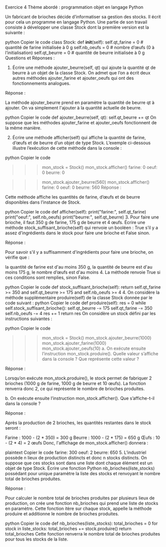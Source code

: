 Exercice 4
Thème abordé : programmation objet en langage Python

Un fabricant de brioches décide d’informatiser sa gestion des stocks. Il écrit pour cela un programme en langage Python. Une partie de son travail consiste à développer une classe Stock dont la première version est la suivante :

python
Copier le code
class Stock:
    def __init__(self):
        self.qt_farine = 0  # quantité de farine initialisée à 0 g
        self.nb_oeufs = 0   # nombre d’œufs (0 à l’initialisation)
        self.qt_beurre = 0  # quantité de beurre initialisée à 0 g
Questions et Réponses :

1. Écrire une méthode ajouter_beurre(self, qt) qui ajoute la quantité qt de beurre à un objet de la classe Stock.
On admet que l’on a écrit deux autres méthodes ajouter_farine et ajouter_oeufs qui ont des fonctionnements analogues.

Réponse :

La méthode ajouter_beurre prend en paramètre la quantité de beurre qt à ajouter. On va simplement l'ajouter à la quantité actuelle de beurre.

python
Copier le code
def ajouter_beurre(self, qt):
    self.qt_beurre += qt
On suppose que les méthodes ajouter_farine et ajouter_oeufs fonctionnent de la même manière.

2. Écrire une méthode afficher(self) qui affiche la quantité de farine, d’œufs et de beurre d’un objet de type Stock.
L’exemple ci-dessous illustre l’exécution de cette méthode dans la console :

python
Copier le code
>>> mon_stock = Stock()
>>> mon_stock.afficher()
farine: 0
oeuf: 0
beurre: 0

>>> mon_stock.ajouter_beurre(560)
>>> mon_stock.afficher()
farine: 0
oeuf: 0
beurre: 560
Réponse :

Cette méthode affiche les quantités de farine, d’œufs et de beurre disponibles dans l’instance de Stock.

python
Copier le code
def afficher(self):
    print("farine:", self.qt_farine)
    print("oeuf:", self.nb_oeufs)
    print("beurre:", self.qt_beurre)
3. Pour faire une brioche, il faut 350 g de farine, 175 g de beurre et 4 œufs.
Écrire une méthode stock_suffisant_brioche(self) qui renvoie un booléen : True s’il y a assez d’ingrédients dans le stock pour faire une brioche et False sinon.

Réponse :

Pour savoir s'il y a suffisamment d'ingrédients pour faire une brioche, on vérifie que :

la quantité de farine est d'au moins 350 g,
la quantité de beurre est d'au moins 175 g,
le nombre d’œufs est d'au moins 4.
La méthode renvoie True si ces conditions sont remplies, sinon False.

python
Copier le code
def stock_suffisant_brioche(self):
    return self.qt_farine >= 350 and self.qt_beurre >= 175 and self.nb_oeufs >= 4
4. On considère la méthode supplémentaire produire(self) de la classe Stock donnée par le code suivant :
python
Copier le code
def produire(self):
    res = 0
    while self.stock_suffisant_brioche():
        self.qt_beurre -= 175
        self.qt_farine -= 350
        self.nb_oeufs -= 4
        res += 1
    return res
On considère un stock défini par les instructions suivantes :

python
Copier le code
>>> mon_stock = Stock()
>>> mon_stock.ajouter_beurre(1000)
>>> mon_stock.ajouter_farine(1000)
>>> mon_stock.ajouter_oeufs(10)
a. On exécute ensuite l’instruction mon_stock.produire(). Quelle valeur s’affiche dans la console ? Que représente cette valeur ?

Réponse :

Lorsqu’on exécute mon_stock.produire(), le stock permet de fabriquer 2 brioches (1000 g de farine, 1000 g de beurre et 10 œufs). La fonction renverra donc 2, ce qui représente le nombre de brioches produites.

b. On exécute ensuite l’instruction mon_stock.afficher(). Que s’affiche-t-il dans la console ?

Réponse :

Après la production de 2 brioches, les quantités restantes dans le stock seront :

Farine : 1000 - (2 * 350) = 300 g
Beurre : 1000 - (2 * 175) = 650 g
Œufs : 10 - (2 * 4) = 2 œufs
Donc, l'affichage de mon_stock.afficher() donnera :

plaintext
Copier le code
farine: 300
oeuf: 2
beurre: 650
5. L’industriel possède n lieux de production distincts et donc n stocks distincts.
On suppose que ces stocks sont dans une liste dont chaque élément est un objet de type Stock. Écrire une fonction Python nb_brioches(liste_stocks) possédant pour unique paramètre la liste des stocks et renvoyant le nombre total de brioches produites.

Réponse :

Pour calculer le nombre total de brioches produites par plusieurs lieux de production, on crée une fonction nb_brioches qui prend une liste de stocks en paramètre. Cette fonction itère sur chaque stock, appelle la méthode produire et additionne le nombre de brioches produites.

python
Copier le code
def nb_brioches(liste_stocks):
    total_brioches = 0
    for stock in liste_stocks:
        total_brioches += stock.produire()
    return total_brioches
Cette fonction renverra le nombre total de brioches produites pour tous les stocks de la liste.